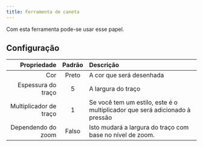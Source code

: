 ```yaml
---
title: Ferramenta de caneta
---
```


Com esta ferramenta pode-se usar esse papel.

## Configuração

|            Propriedade | Padrão | Descrição                                                                   |
| ---------------------: | :----: | :-------------------------------------------------------------------------- |
|                    Cor |  Preto | A cor que será desenhada                                                    |
|     Espessura do traço |    5   | A largura do traço                                                          |
| Multiplicador de traço |    1   | Se você tem um estilo, este é o multiplicador que será adicionado à pressão |
|     Dependendo do zoom |  Falso | Isto mudará a largura do traço com base no nível de zoom.   |
